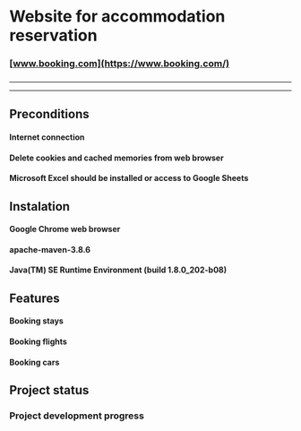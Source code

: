 # Website for accommodation reservation
### [www.booking.com](https://www.booking.com/) ###
### [](https://ibb.co/19vp8jf) ###
***
***
## Preconditions
#### Internet connection ####
#### Delete cookies and cached memories from web browser ####
#### Microsoft Excel should be installed or access to Google Sheets ###


## Instalation

#### Google Chrome web browser ####
#### apache-maven-3.8.6 ####
#### Java(TM) SE Runtime Environment (build 1.8.0_202-b08) ####
## Features

#### Booking stays ####
#### Booking flights ####
#### Booking cars ####
## Project status

### Project development progress

